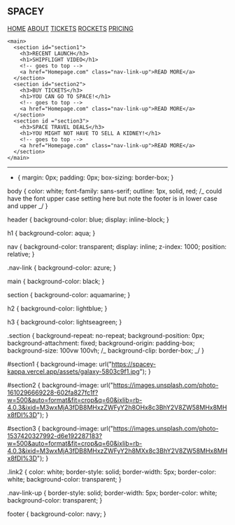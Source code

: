   <nav>
        <h1 id="spacey-heading-or-main-title">SPACEY</h1>
        <!-- goes to top -->
        <a href="Homepage.com" class="nav-link">HOME</a>
        <!-- goes to top -->
        <a href="Aboutpage.com" class="nav-link">ABOUT</a>
        <!-- goes to tickets -->
        <a href="Tickets" class="nav-link">TICKETS</a>
        <!-- goes to tickets -->
        <a href="Rockets" class="nav-link">ROCKETS</a>
        <!-- goes to top -->
        <a href="Pricing" class="nav-link">PRICING</a>
      </nav>

    <main>
      <section id="section1">
        <h3>RECENT LAUNCH</h3>
        <h1>SHIPFLIGHT VIDEO</h1>
        <!-- goes to top -->
        <a href="Homepage.com" class="nav-link-up">READ MORE</a>
      </section>
      <section id="section2">
        <h3>BUY TICKETS</h3>
        <h1>YOU CAN GO TO SPACE!</h1>
        <!-- goes to top -->
        <a href="Homepage.com" class="nav-link-up">READ MORE</a>
      </section>
      <section id ="section3">
        <h3>SPACE TRAVEL DEALS</h3>
        <h1>YOU MIGHT NOT HAVE TO SELL A KIDNEY!</h1>
        <!-- goes to top -->
        <a href="Homepage.com" class="nav-link-up">READ MORE</a>
      </section>
    </main>

---

- {
  margin: 0px;
  padding: 0px;
  box-sizing: border-box;
  }

body {
color: white;
font-family: sans-serif;
outline: 1px, solid, red;
/_ could have the font upper case setting here but note the footer is in lower case and upper _/
}

header {
background-color: blue;
display: inline-block;
}

h1 {
background-color: aqua;
}

nav {
background-color: transparent;
display: inline;
z-index: 1000;
position: relative;
}

.nav-link {
background-color: azure;
}

main {
background-color: black;
}

section {
background-color: aquamarine;
}

h2 {
background-color: lightblue;
}

h3 {
background-color: lightseagreen;
}

.section {
background-repeat: no-repeat;
background-position: 0px;
background-attachment: fixed;
background-origin: padding-box;
background-size: 100vw 100vh;
/_ background-clip: border-box; _/
}

#section1 {
background-image: url("https://spacey-kappa.vercel.app/assets/galaxy-5803c9f1.jpg");
}

#section2 {
background-image: url("https://images.unsplash.com/photo-1610296669228-602fa827fc1f?w=500&auto=format&fit=crop&q=60&ixlib=rb-4.0.3&ixid=M3wxMjA3fDB8MHxzZWFyY2h8OHx8c3BhY2V8ZW58MHx8MHx8fDI%3D");
}

#section3 {
background-image: url("https://images.unsplash.com/photo-1537420327992-d6e192287183?w=500&auto=format&fit=crop&q=60&ixlib=rb-4.0.3&ixid=M3wxMjA3fDB8MHxzZWFyY2h8MXx8c3BhY2V8ZW58MHx8MHx8fDI%3D");
}

.link2 {
color: white;
border-style: solid;
border-width: 5px;
border-color: white;
background-color: transparent;
}

.nav-link-up {
border-style: solid;
border-width: 5px;
border-color: white;
background-color: transparent;
}

footer {
background-color: navy;
}

